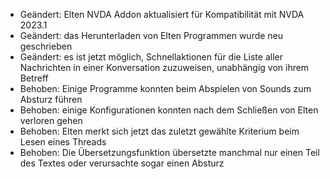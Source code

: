 - Geändert: Elten NVDA Addon aktualisiert für Kompatibilität mit NVDA 2023.1
- Geändert: das Herunterladen von Elten Programmen wurde neu geschrieben
- Geändert: es ist jetzt möglich, Schnellaktionen für die Liste aller Nachrichten in einer Konversation zuzuweisen, unabhängig von ihrem Betreff
- Behoben: Einige Programme konnten beim Abspielen von Sounds zum Absturz führen
- Behoben: einige Konfigurationen konnten nach dem Schließen von Elten verloren gehen
- Behoben: Elten merkt sich jetzt das zuletzt gewählte Kriterium beim Lesen eines Threads
- Behoben: Die Übersetzungsfunktion übersetzte manchmal nur einen Teil des Textes oder verursachte sogar einen Absturz
